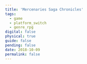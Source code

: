 ```yaml
---
title: 'Mercenaries Saga Chronicles'
tags:
  - game
  - platform_switch
  - genre_rpg
digital: false
physical: true
guide: false
pending: false
date: 2018-10-09
permalink: false
---
```

